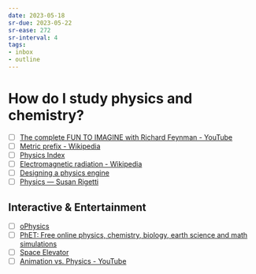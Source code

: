 ```yaml
---
date: 2023-05-18
sr-due: 2023-05-22
sr-ease: 272
sr-interval: 4
tags:
- inbox
- outline
---
```


# How do I study physics and chemistry?

- [ ] [The complete FUN TO IMAGINE with Richard Feynman - YouTube](https://www.youtube.com/watch?v=P1ww1IXRfTA)
- [ ] [Metric prefix - Wikipedia](https://en.wikipedia.org/wiki/Metric_prefix)
- [ ] [Physics Index](https://www.mathsisfun.com/physics/index.html)
- [ ] [Electromagnetic radiation - Wikipedia](https://en.wikipedia.org/wiki/Electromagnetic_radiation)
- [ ] [Designing a physics engine](https://winter.dev/articles/physics-engine)
- [ ] [Physics — Susan Rigetti](https://www.susanrigetti.com/physics)

## Interactive & Entertainment

- [ ] [oPhysics](http://ophysics.com/index.html)
- [ ] [PhET: Free online physics, chemistry, biology, earth science and math simulations](https://phet.colorado.edu/)
- [ ] [Space Elevator](https://neal.fun/space-elevator/)
- [ ] [Animation vs. Physics - YouTube](https://www.youtube.com/watch?v=ErMSHiQRnc8)
